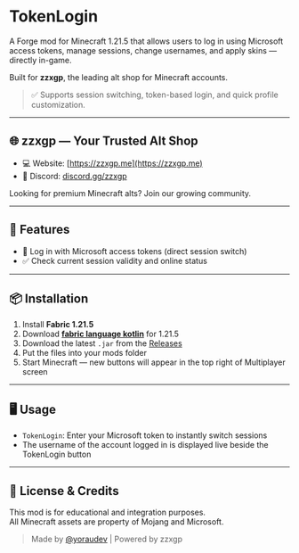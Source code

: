 # TokenLogin

A Forge mod for Minecraft 1.21.5 that allows users to log in using Microsoft access tokens, manage sessions, change usernames, and apply skins — directly in-game.

Built for **zzxgp**, the leading alt shop for Minecraft accounts.

> ✅ Supports session switching, token-based login, and quick profile customization.

---

## 🌐 zzxgp — Your Trusted Alt Shop

- 💻 Website: [https://zzxgp.me](https://zzxgp.me)
- 💬 Discord: [discord.gg/zzxgp](https://discord.gg/zzxgp)

Looking for premium Minecraft alts? Join our growing community.

---

## 🔧 Features

- 🔑 Log in with Microsoft access tokens (direct session switch)
- ✅ Check current session validity and online status

---

## 📦 Installation

1. Install **Fabric 1.21.5**
2. Download **[fabric language kotlin](https://modrinth.com/mod/fabric-language-kotlin)** for 1.21.5
3. Download the latest `.jar` from the [Releases](https://github.com/yx-zero/tokenlogin/releases)
4. Put the files into your mods folder
5. Start Minecraft — new buttons will appear in the top right of Multiplayer screen

---

## 🖥️ Usage

- `TokenLogin`: Enter your Microsoft token to instantly switch sessions
- The username of the account logged in is displayed live beside the TokenLogin button

---

## 📄 License & Credits

This mod is for educational and integration purposes.  
All Minecraft assets are property of Mojang and Microsoft.

> Made by [@yoraudev](https://github.com/yoraudev) | Powered by zzxgp
